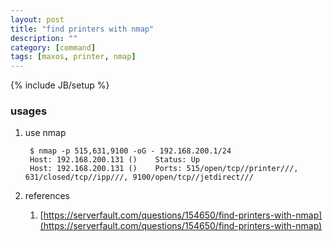 ```yaml
---
layout: post
title: "find printers with nmap"
description: ""
category: [command]
tags: [maxos, printer, nmap]
---
```

{% include JB/setup %}


### usages

1. use nmap

		$ nmap -p 515,631,9100 -oG - 192.168.200.1/24
		Host: 192.168.200.131 ()	Status: Up
		Host: 192.168.200.131 ()	Ports: 515/open/tcp//printer///, 631/closed/tcp//ipp///, 9100/open/tcp//jetdirect///

1. references

	1. [https://serverfault.com/questions/154650/find-printers-with-nmap](https://serverfault.com/questions/154650/find-printers-with-nmap)
